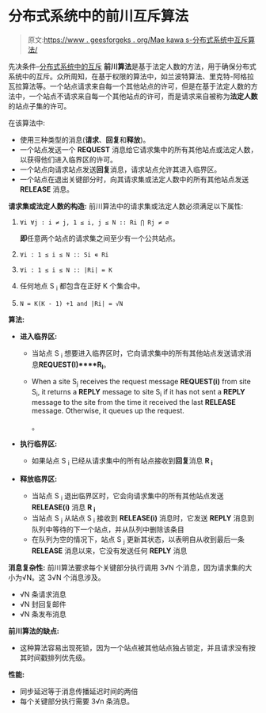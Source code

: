 # 分布式系统中的前川互斥算法

> 原文:[https://www . geesforgeks . org/Mae kawa s-分布式系统中互斥算法/](https://www.geeksforgeeks.org/maekawas-algorithm-for-mutual-exclusion-in-distributed-system/)

先决条件–[分布式系统中的互斥](https://www.geeksforgeeks.org/operating-system-mutual-exclusion-in-distributed-system/)
**前川算法**是基于法定人数的方法，用于确保分布式系统中的互斥。众所周知，在基于权限的算法中，如兰波特算法、里克特-阿格拉瓦拉算法等。一个站点请求来自每一个其他站点的许可，但是在基于法定人数的方法中，一个站点不请求来自每一个其他站点的许可，而是请求来自被称为**法定人数**的站点子集的许可。

在该算法中:

*   使用三种类型的消息(**请求**、**回复**和**释放**)。
*   一个站点发送一个 **REQUEST** 消息给它请求集中的所有其他站点或法定人数，以获得他们进入临界区的许可。
*   一个站点向请求站点发送**回复**消息，请求站点允许其进入临界区。
*   一个站点在退出关键部分时，向其请求集或法定人数中的所有其他站点发送 **RELEASE** 消息。

**请求集或法定人数的构造:**
前川算法中的请求集或法定人数必须满足以下属性:

1.  ```
    ∀i ∀j : i ≠ j, 1 ≤ i, j ≤ N :: Ri ⋂ Rj ≠ ∅ 
    ```

    **即**任意两个站点的请求集之间至少有一个公共站点。

2.  ```
    ∀i : 1 ≤ i ≤ N :: Si ∊ Ri 
    ```

3.  ```
    ∀i : 1 ≤ i ≤ N :: |Ri| = K 
    ```

4.  任何地点 S <sub>i</sub> 都包含在正好 K 个集合中。
5.  ```
    N = K(K - 1) +1 and |Ri| = √N 
    ```

**算法:**

*   **进入临界区:**
    *   当站点 S <sub>i</sub> 想要进入临界区时，它向请求集中的所有其他站点发送请求消息**REQUEST(I)****R<sub>I</sub>**。
    *   When a site S<sub>j</sub> receives the request message **REQUEST(i)** from site S<sub>i</sub>, it returns a **REPLY** message to site S<sub>i</sub> if it has not sent a **REPLY** message to the site from the time it received the last **RELEASE** message. Otherwise, it queues up the request.

        。

*   **执行临界区:**
    *   如果站点 S <sub>i</sub> 已经从请求集中的所有站点接收到**回复**消息 **R <sub>i</sub>**
*   **释放临界区:**
    *   当站点 S <sub>i</sub> 退出临界区时，它会向请求集中的所有其他站点发送 **RELEASE(i)** 消息 **R <sub>i</sub>**
    *   当站点 S <sub>j</sub> 从站点 S <sub>i</sub> 接收到 **RELEASE(i)** 消息时，它发送 **REPLY** 消息到队列中等待的下一个站点，并从队列中删除该条目
    *   在队列为空的情况下，站点 S <sub>j</sub> 更新其状态，以表明自从收到最后一条 **RELEASE** 消息以来，它没有发送任何 **REPLY** 消息

**消息复杂性:**
前川算法要求每个关键部分执行调用 3√N 个消息，因为请求集的大小为√N。这 3√N 个消息涉及。

*   √N 条请求消息
*   √N 封回复邮件
*   √N 条发布消息

**前川算法的缺点:**

*   这种算法容易出现死锁，因为一个站点被其他站点独占锁定，并且请求没有按其时间戳排列优先级。

**性能:**

*   同步延迟等于消息传播延迟时间的两倍
*   每个关键部分执行需要 3√n 条消息。
